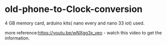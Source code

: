 # old-phone-to-Clock-conversion


4 GB memory card, arduino kits( nano every and nano 33 iot) used.

more reference:https://youtu.be/wNXgg3x_veo   - watch this video to get the information.
